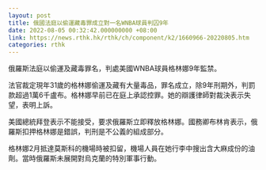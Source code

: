 ```yaml
---
layout: post
title: 俄國法庭以偷運藏毒罪成立對一名WNBA球員判囚9年
date: 2022-08-05 00:32:42.000000000 +08:00
link: https://news.rthk.hk/rthk/ch/component/k2/1660966-20220805.htm
categories: rthk
---
```


俄羅斯法庭以偷運及藏毒罪名，判處美國WNBA球員格林娜9年監禁。

法官裁定現年31歲的格林娜偷運及藏有大量毒品，罪名成立，除9年刑期外，判罰款超過1萬6千盧布。格林娜早前已在庭上承認控罪。她的辯護律師對裁決表示失望，表明上訴。

美國總統拜登表示不能接受，要求俄羅斯立即釋放格林娜。國務卿布林肯表示，俄羅斯扣押格林娜是錯誤，判刑是不公義的組成部分。

格林娜2月抵達莫斯科的機場時被扣留，機場人員在她行李中搜出含大麻成份的油劑。當時俄羅斯未展開對烏克蘭的特別軍事行動。
